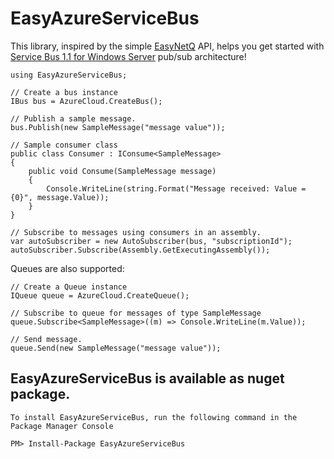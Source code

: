 EasyAzureServiceBus
===================

This library, inspired by the simple [EasyNetQ](http://easynetq.com/ "EasyNetQ") API, helps you get started with [Service Bus 1.1 for Windows Server](http://msdn.microsoft.com/en-us/library/windowsazure/dn282144.aspx) pub/sub architecture!  

<pre><code>using EasyAzureServiceBus;

// Create a bus instance
IBus bus = AzureCloud.CreateBus();

// Publish a sample message.
bus.Publish(new SampleMessage("message value"));

// Sample consumer class
public class Consumer : IConsume&lt;SampleMessage>
{
    public void Consume(SampleMessage message)
    {
        Console.WriteLine(string.Format("Message received: Value = {0}", message.Value));
    }
}

// Subscribe to messages using consumers in an assembly.
var autoSubscriber = new AutoSubscriber(bus, "subscriptionId");
autoSubscriber.Subscribe(Assembly.GetExecutingAssembly());
</code></pre>

Queues are also supported:

<pre><code>// Create a Queue instance
IQueue queue = AzureCloud.CreateQueue();

// Subscribe to queue for messages of type SampleMessage
queue.Subscribe&lt;SampleMessage>((m) => Console.WriteLine(m.Value));

// Send message.
queue.Send(new SampleMessage("message value"));
</pre></code>

## EasyAzureServiceBus is available as nuget package.

<pre><code>To install EasyAzureServiceBus, run the following command in the Package Manager Console

PM> Install-Package EasyAzureServiceBus</code></pre>
